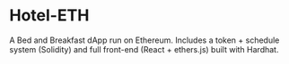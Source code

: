 # Hotel-ETH
A Bed and Breakfast dApp run on Ethereum. Includes a token + schedule system (Solidity) and full front-end (React + ethers.js) built with Hardhat.
